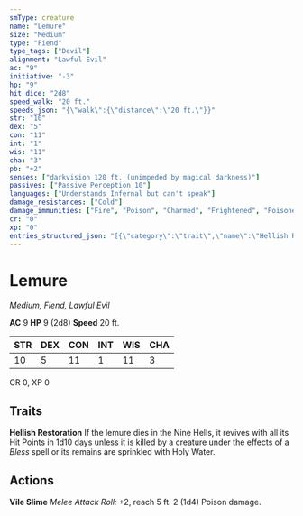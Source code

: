```yaml
---
smType: creature
name: "Lemure"
size: "Medium"
type: "Fiend"
type_tags: ["Devil"]
alignment: "Lawful Evil"
ac: "9"
initiative: "-3"
hp: "9"
hit_dice: "2d8"
speed_walk: "20 ft."
speeds_json: "{\"walk\":{\"distance\":\"20 ft.\"}}"
str: "10"
dex: "5"
con: "11"
int: "1"
wis: "11"
cha: "3"
pb: "+2"
senses: ["darkvision 120 ft. (unimpeded by magical darkness)"]
passives: ["Passive Perception 10"]
languages: ["Understands Infernal but can't speak"]
damage_resistances: ["Cold"]
damage_immunities: ["Fire", "Poison", "Charmed", "Frightened", "Poisoned"]
cr: "0"
xp: "0"
entries_structured_json: "[{\"category\":\"trait\",\"name\":\"Hellish Restoration\",\"text\":\"If the lemure dies in the Nine Hells, it revives with all its Hit Points in 1d10 days unless it is killed by a creature under the effects of a *Bless* spell or its remains are sprinkled with Holy Water.\"},{\"category\":\"action\",\"name\":\"Vile Slime\",\"text\":\"*Melee Attack Roll:* +2, reach 5 ft. 2 (1d4) Poison damage.\",\"kind\":\"Melee Attack Roll\",\"to_hit\":\"+2\",\"range\":\"5 ft\",\"damage\":\"2 (1d4) Poison\"}]"
---
```


# Lemure
*Medium, Fiend, Lawful Evil*

**AC** 9
**HP** 9 (2d8)
**Speed** 20 ft.

| STR | DEX | CON | INT | WIS | CHA |
| --- | --- | --- | --- | --- | --- |
| 10 | 5 | 11 | 1 | 11 | 3 |

CR 0, XP 0

## Traits

**Hellish Restoration**
If the lemure dies in the Nine Hells, it revives with all its Hit Points in 1d10 days unless it is killed by a creature under the effects of a *Bless* spell or its remains are sprinkled with Holy Water.

## Actions

**Vile Slime**
*Melee Attack Roll:* +2, reach 5 ft. 2 (1d4) Poison damage.
